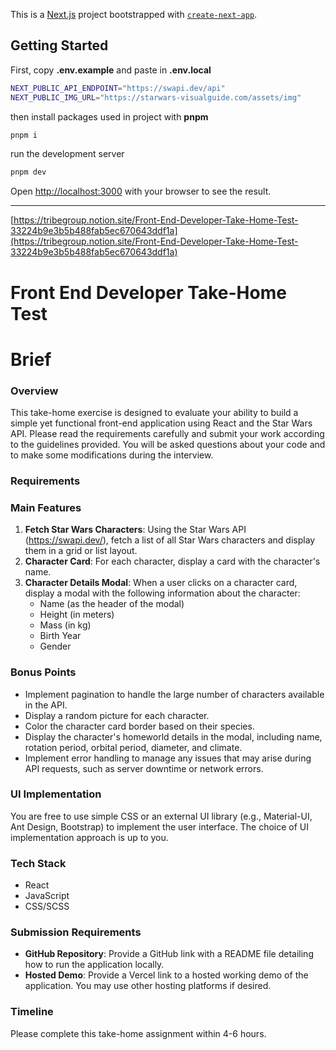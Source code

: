This is a [Next.js](https://nextjs.org/) project bootstrapped with [`create-next-app`](https://github.com/vercel/next.js/tree/canary/packages/create-next-app).

## Getting Started

First, copy **.env.example** and paste in **.env.local**
```bash
NEXT_PUBLIC_API_ENDPOINT="https://swapi.dev/api"
NEXT_PUBLIC_IMG_URL="https://starwars-visualguide.com/assets/img"
```

then install packages used in project with **pnpm**
```bash
pnpm i
```

run the development server
```bash
pnpm dev
```

Open [http://localhost:3000](http://localhost:3000) with your browser to see the result.

---

[https://tribegroup.notion.site/Front-End-Developer-Take-Home-Test-33224b9e3b5b488fab5ec670643ddf1a](https://tribegroup.notion.site/Front-End-Developer-Take-Home-Test-33224b9e3b5b488fab5ec670643ddf1a)

# Front End Developer Take-Home Test

# Brief

### Overview

This take-home exercise is designed to evaluate your ability to build a simple yet functional front-end application using React and the Star Wars API. Please read the requirements carefully and submit your work according to the guidelines provided. You will be asked questions about your code and to make some modifications during the interview.

### Requirements

### Main Features

1. **Fetch Star Wars Characters**: Using the Star Wars API (https://swapi.dev/), fetch a list of all Star Wars characters and display them in a grid or list layout.
2. **Character Card**: For each character, display a card with the character's name.
3. **Character Details Modal**: When a user clicks on a character card, display a modal with the following information about the character:
    - Name (as the header of the modal)
    - Height (in meters)
    - Mass (in kg)
    - Birth Year
    - Gender

### Bonus Points

- Implement pagination to handle the large number of characters available in the API.
- Display a random picture for each character.
- Color the character card border based on their species.
- Display the character's homeworld details in the modal, including name, rotation period, orbital period, diameter, and climate.
- Implement error handling to manage any issues that may arise during API requests, such as server downtime or network errors.

### UI Implementation

You are free to use simple CSS or an external UI library (e.g., Material-UI, Ant Design, Bootstrap) to implement the user interface. The choice of UI implementation approach is up to you.

### Tech Stack

- React
- JavaScript
- CSS/SCSS

### Submission Requirements

- **GitHub Repository**: Provide a GitHub link with a README file detailing how to run the application locally.
- **Hosted Demo**: Provide a Vercel link to a hosted working demo of the application. You may use other hosting platforms if desired.

### Timeline

Please complete this take-home assignment within 4-6 hours.
